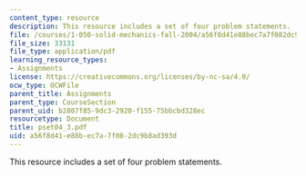 ```yaml
---
content_type: resource
description: This resource includes a set of four problem statements.
file: /courses/1-050-solid-mechanics-fall-2004/a56f8d41e88bec7a7f082dc9b8ad393d_pset04_3.pdf
file_size: 33131
file_type: application/pdf
learning_resource_types:
- Assignments
license: https://creativecommons.org/licenses/by-nc-sa/4.0/
ocw_type: OCWFile
parent_title: Assignments
parent_type: CourseSection
parent_uid: b2807f85-9dc3-2920-f155-75bbcbd328ec
resourcetype: Document
title: pset04_3.pdf
uid: a56f8d41-e88b-ec7a-7f08-2dc9b8ad393d
---
```

This resource includes a set of four problem statements.
